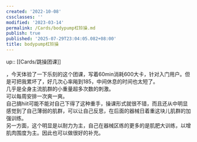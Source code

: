 ```yaml
---
created: '2022-10-08'
cssclasses: ''
modified: '2023-03-14'
permalink: /Cards/bodypump杠铃操.md
publish: true
published: '2025-07-29T23:04:05.082+08:00'
title: bodypump杠铃操
---
```

up:: [[Cards/跳操团课]]

，今天体验了一下乐刻的这个团课，写着60min消耗600大卡，针对入门用户。但是可把我累坏了，好几次心率飚到185，中间休息的时间也太短了。  
几乎是全身主流肌群的小重量超多次数的刺激。  
可以每周安排一次爽一爽。  
自己搞hiit可能不能对自己下得了这种重手，操课形式就很不错，而且还从中明显感觉到了自己薄弱的肌群，可以让自己反思，在后面的器械日着重这块儿肌群的加强训练。  
另一方面，这个明显是以耐力为主，自己在器械区练的更多的是肌肥大训练，以增肌肉围度为主。因此也可以做很好的补充。